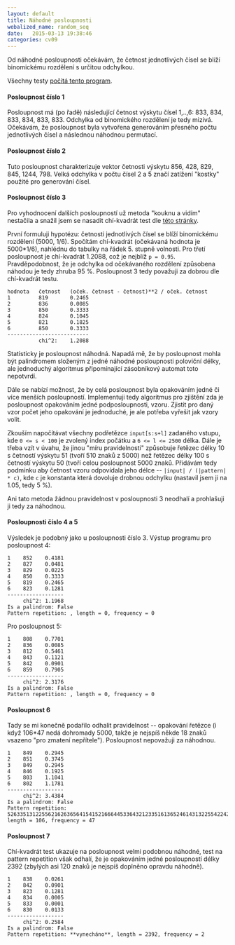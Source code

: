 ```yaml
---
layout: default
title: Náhodné posloupnosti
webalized_name: random_seq
date:   2015-03-13 19:38:46
categories: cv09
---
```


Od náhodné posloupnosti očekávám, že četnost jednotlivých čísel se blíží binomickému rozdělení s určitou odchylkou.

Všechny testy [počítá tento program](https://www.github.com/OndrejSlamecka/iv122/blob/gh-pages/assets/prob_stats/is_random.py).

#### Posloupnost číslo 1

Posloupnost má (po řadě) následující četnost výskytu čísel 1,..,6: 833, 834, 833, 834, 833, 833. Odchylka od binomického rozdělení je tedy mizivá. Očekávám, že posloupnost byla vytvořena generováním přesného počtu jednotlivých čísel a následnou náhodnou permutací.

#### Posloupnost číslo 2

Tuto posloupnost charakterizuje vektor četnosti výskytu 856, 428, 829, 845, 1244, 798. Velká odchylka v počtu čísel 2 a 5 značí zatížení "kostky" použité pro generování čísel.

#### Posloupnost číslo 3

Pro vyhodnocení dalších posloupností už metoda "kouknu a vidím" nestačila a snažil jsem se nasadit chí-kvadrát test dle [této stránky](http://www2.lv.psu.edu/jxm57/irp/chisquar.html).

První formuluji hypotézu: četnosti jednotlivých čísel se blíží binomickému rozdělení (5000, 1/6). Spočítám chí-kvadrát (očekávaná hodnota je 5000*1/6), nahlédnu do tabulky na řádek 5. stupně volnosti. Pro třetí posloupnost je chí-kvadrát 1.2088, což je nejblíž `p = 0.95`. Pravděpodobnost, že je odchylka od očekávaného rozdělení způsobena náhodou je tedy zhruba 95 %. Posloupnost 3 tedy považuji za dobrou dle chí-kvadrát testu.



	hodnota   četnost   (oček. četnost - četnost)**2 / oček. četnost
	1         819       0.2465
	2         836       0.0085
	3         850       0.3333
	4         824       0.1045
	5         821       0.1825
	6         850       0.3333
	--------------------------
	          chi^2:    1.2088


Statisticky je posloupnost náhodná. Napadá mě, že by posloupnost mohla být palindromem složeným z jedné náhodné posloupnosti poloviční délky, ale jednoduchý algoritmus připomínající zásobníkový automat toto nepotvrdí.

Dále se nabízí možnost, že by celá posloupnost byla opakováním jedné či více menších posloupností. Implementuji tedy algoritmus pro zjištění zda je posloupnost opakováním jedné podposloupnosti, vzoru. Zjistit pro daný vzor počet jeho opakování je jednoduché, je ale potřeba vyřešit jak vzory volit.

Zkouším napočítávat všechny podřetězce `input[s:s+l]` zadaného vstupu, kde `0 <= s < 100` je zvolený index počátku a `6 <= l <= 2500` délka. Dále je třeba vzít v úvahu, že jinou "míru pravidelnosti" způsobuje řetězec délky 10 s četností výskytu 51 (tvoří 510 znaků z 5000) než řetězec délky 100 s četností výskytu 50 (tvoří celou posloupnost 5000 znaků. Přidávám tedy podmínku aby četnost vzoru odpovídala jeho délce -- `|input| / (|pattern| * c)`, kde `c` je konstanta která dovoluje drobnou odchylku (nastavil jsem ji na 1.05, tedy 5 %).

Ani tato metoda žádnou pravidelnost v posloupnosti 3 neodhalí a prohlašuji ji tedy za náhodnou.

#### Posloupnosti číslo 4 a 5

Výsledek je podobný jako u posloupnosti číslo 3. Výstup programu pro posloupnost 4:

	1    852    0.4181
	2    827    0.0481
	3    829    0.0225
	4    850    0.3333
	5    819    0.2465
	6    823    0.1281
	------------------
	     chi^2: 1.1968
	Is a palindrom: False
	Pattern repetition: , length = 0, frequency = 0


Pro posloupnost 5:

	1    808    0.7701
	2    836    0.0085
	3    812    0.5461
	4    843    0.1121
	5    842    0.0901
	6    859    0.7905
	------------------
	     chi^2: 2.3176
	Is a palindrom: False
	Pattern repetition: , length = 0, frequency = 0


#### Posloupnost 6

Tady se mi konečně podařilo odhalit pravidelnost -- opakování řetězce (i když 106*47 nedá dohromady 5000, takže je nejspíš někde 18 znaků vsazeno "pro zmatení nepřítele"). Posloupnost nepovažuji za náhodnou.

	1    849    0.2945
	2    851    0.3745
	3    849    0.2945
	4    846    0.1925
	5    803    1.1041
	6    802    1.1781
	------------------
	     chi^2: 3.4384
	Is a palindrom: False
	Pattern repetition: 5263351312255621626365641541521666445336432123351613652461431322554224241454525634233446651146123211534314, length = 106, frequency = 47


#### Posloupnost 7

Chí-kvadrát test ukazuje na posloupnost velmi podobnou náhodné, test na pattern repetition však odhalí, že je opakováním jedné posloupností délky 2392 (zbylých asi 120 znaků je nejspíš doplněno opravdu náhodně).


	1    838    0.0261
	2    842    0.0901
	3    823    0.1281
	4    834    0.0005
	5    833    0.0001
	6    830    0.0133
	------------------
	     chi^2: 0.2584
	Is a palindrom: False
	Pattern repetition: **vynecháno**, length = 2392, frequency = 2
